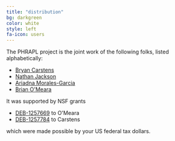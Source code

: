 ```yaml
---
title: "distribution"
bg: darkgreen
color: white
style: left
fa-icon: users
---
```


The PHRAPL project is the joint work of the following folks, listed alphabetically:

* [Bryan Carstens](https://carstenslab.osu.edu)
* [Nathan Jackson](http://nathandjackson.com)
* [Ariadna Morales-Garcia](https://scholar.google.com/citations?user=xRiy2HQAAAAJ&hl=en&oi=ao)
* [Brian O'Meara](http://www.brianomeara.info)

It was supported by NSF grants
* [DEB-1257669](https://www.nsf.gov/awardsearch/showAward?AWD_ID=1257669) to O'Meara
* [DEB-1257784](https://www.nsf.gov/awardsearch/showAward?AWD_ID=1257784) to Carstens

which were made possible by your US federal tax dollars.
